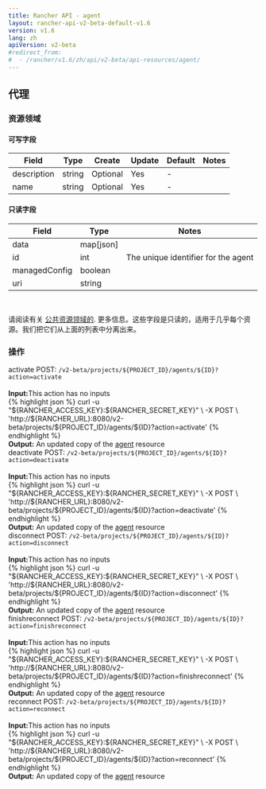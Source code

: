```yaml
---
title: Rancher API - agent
layout: rancher-api-v2-beta-default-v1.6
version: v1.6
lang: zh
apiVersion: v2-beta
#redirect_from:
#  - /rancher/v1.6/zh/api/v2-beta/api-resources/agent/
---
```


## 代理



### 资源领域

#### 可写字段

| Field       | Type   | Create   | Update | Default | Notes |
| ----------- | ------ | -------- | ------ | ------- | ----- |
| description | string | Optional | Yes    | -       |       |
| name        | string | Optional | Yes    | -       |       |


#### 只读字段

| Field         | Type      | Notes                               |
| ------------- | --------- | ----------------------------------- |
| data          | map[json] |                                     |
| id            | int       | The unique identifier for the agent |
| managedConfig | boolean   |                                     |
| uri           | string    |                                     |


<br>

请阅读有关 [公共资源领域的]({{site.baseurl}}/rancher/{{page.version}}/{{page.lang}}/api/{{page.apiVersion}}/common/). 更多信息。这些字段是只读的，适用于几乎每个资源。我们把它们从上面的列表中分离出来。




### 操作

<div class="action" id="activate">
<span class="header">
activate
<span class="headerright">POST:  <code>/v2-beta/projects/${PROJECT_ID}/agents/${ID}?action=activate</code></span></span>
<div class="action-contents">

<br>
<span class="input">
<strong>Input:</strong>This action has no inputs</span>

<br>
{% highlight json %}
curl -u "${RANCHER_ACCESS_KEY}:${RANCHER_SECRET_KEY}" \
-X POST \
'http://${RANCHER_URL}:8080/v2-beta/projects/${PROJECT_ID}/agents/${ID}?action=activate'
{% endhighlight %}
<br>
<span class="output"><strong>Output:</strong> An updated copy of the <a href="{{site.baseurl}}/rancher/{{page.version}}/{{page.lang}}/api/{{page.apiVersion}}/api-resources/agent/">agent</a> resource</span>
</div></div>

<div class="action" id="deactivate">
<span class="header">
deactivate
<span class="headerright">POST:  <code>/v2-beta/projects/${PROJECT_ID}/agents/${ID}?action=deactivate</code></span></span>
<div class="action-contents">

<br>
<span class="input">
<strong>Input:</strong>This action has no inputs</span>

<br>
{% highlight json %}
curl -u "${RANCHER_ACCESS_KEY}:${RANCHER_SECRET_KEY}" \
-X POST \
'http://${RANCHER_URL}:8080/v2-beta/projects/${PROJECT_ID}/agents/${ID}?action=deactivate'
{% endhighlight %}
<br>
<span class="output"><strong>Output:</strong> An updated copy of the <a href="{{site.baseurl}}/rancher/{{page.version}}/{{page.lang}}/api/{{page.apiVersion}}/api-resources/agent/">agent</a> resource</span>
</div></div>

<div class="action" id="disconnect">
<span class="header">
disconnect
<span class="headerright">POST:  <code>/v2-beta/projects/${PROJECT_ID}/agents/${ID}?action=disconnect</code></span></span>
<div class="action-contents">

<br>
<span class="input">
<strong>Input:</strong>This action has no inputs</span>

<br>
{% highlight json %}
curl -u "${RANCHER_ACCESS_KEY}:${RANCHER_SECRET_KEY}" \
-X POST \
'http://${RANCHER_URL}:8080/v2-beta/projects/${PROJECT_ID}/agents/${ID}?action=disconnect'
{% endhighlight %}
<br>
<span class="output"><strong>Output:</strong> An updated copy of the <a href="{{site.baseurl}}/rancher/{{page.version}}/{{page.lang}}/api/{{page.apiVersion}}/api-resources/agent/">agent</a> resource</span>
</div></div>

<div class="action" id="finishreconnect">
<span class="header">
finishreconnect
<span class="headerright">POST:  <code>/v2-beta/projects/${PROJECT_ID}/agents/${ID}?action=finishreconnect</code></span></span>
<div class="action-contents">

<br>
<span class="input">
<strong>Input:</strong>This action has no inputs</span>

<br>
{% highlight json %}
curl -u "${RANCHER_ACCESS_KEY}:${RANCHER_SECRET_KEY}" \
-X POST \
'http://${RANCHER_URL}:8080/v2-beta/projects/${PROJECT_ID}/agents/${ID}?action=finishreconnect'
{% endhighlight %}
<br>
<span class="output"><strong>Output:</strong> An updated copy of the <a href="{{site.baseurl}}/rancher/{{page.version}}/{{page.lang}}/api/{{page.apiVersion}}/api-resources/agent/">agent</a> resource</span>
</div></div>

<div class="action" id="reconnect">
<span class="header">
reconnect
<span class="headerright">POST:  <code>/v2-beta/projects/${PROJECT_ID}/agents/${ID}?action=reconnect</code></span></span>
<div class="action-contents">

<br>
<span class="input">
<strong>Input:</strong>This action has no inputs</span>

<br>
{% highlight json %}
curl -u "${RANCHER_ACCESS_KEY}:${RANCHER_SECRET_KEY}" \
-X POST \
'http://${RANCHER_URL}:8080/v2-beta/projects/${PROJECT_ID}/agents/${ID}?action=reconnect'
{% endhighlight %}
<br>
<span class="output"><strong>Output:</strong> An updated copy of the <a href="{{site.baseurl}}/rancher/{{page.version}}/{{page.lang}}/api/{{page.apiVersion}}/api-resources/agent/">agent</a> resource</span>
</div></div>


